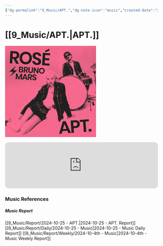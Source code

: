 ```yaml
---
{"dg-permalink":"9_Music/APT.","dg-note-icon":"music","created-date":"2024-10-25 5:16:28 pm","date":"2024-10-25","type":"music","tags":["music"],"aliases":null,"title":"APT.","music-url":"https://open.spotify.com/track/2vDkR3ctidSd17d2CygVzS","album":"APT.","album-release-date":"2024-10-18","album-url":"https://open.spotify.com/album/5EtwY9I5SXbAFJRMr3rkab","cover":"![Utilities/Images/cf7c37c190140b4d592badf0f7754458_MD5.jpg](/img/user/Utilities/Images/cf7c37c190140b4d592badf0f7754458_MD5.jpg)","cover-url":"https://i.scdn.co/image/ab67616d00001e0259639b3440e708daa35987be","artists":"ROSÉ, Bruno Mars","added-at":"Fri Oct 25 2024 - 오후 5:16:36","rating":"⭐⭐⭐⭐⭐","dg-publish":true,"permalink":"/9_Music/APT./","dgPassFrontmatter":true,"noteIcon":"music"}
---
```


# [[9_Music/APT.\|APT.]]
![Utilities/Images/cf7c37c190140b4d592badf0f7754458_MD5.jpg](/img/user/Utilities/Images/cf7c37c190140b4d592badf0f7754458_MD5.jpg)


<div class="container-root"><span></span></div><div><div class="container-root"><iframe style="border-radius:12px" src="https://open.spotify.com/embed/track/2vDkR3ctidSd17d2CygVzS?utm_source=generator" width="100%" height="152" frameborder="0" allowfullscreen="" allow="autoplay; clipboard-write; encrypted-media; fullscreen; picture-in-picture" loading="lazy"></iframe></div></div>




### Music References
##### Music Report
[[9_Music/Report/2024-10-25 - APT.\|2024-10-25 - APT. Report]]
[[9_Music/Report/Daily/2024-10-25 - Music\|2024-10-25 - Music Daily Report]]
[[9_Music/Report/Weekly/2024-10-4th - Music\|2024-10-4th - Music Weekly Report]]






